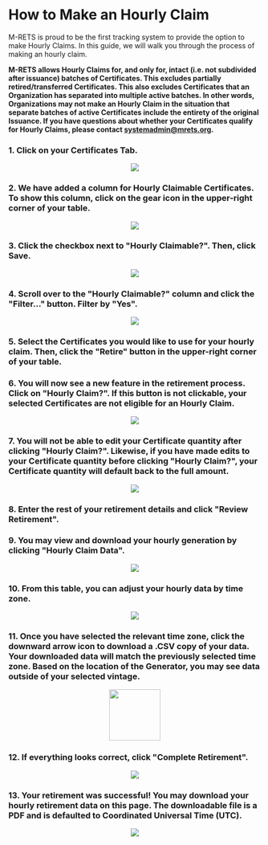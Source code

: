 How to Make an Hourly Claim
===========================

M-RETS is proud to be the first tracking system to provide the option to make Hourly Claims. In this guide, we will walk you through the process of making an hourly claim.

**M-RETS allows Hourly Claims for, and only for, intact (i.e. not subdivided after issuance) batches of Certificates. This excludes partially retired/transferred Certificates. This also excludes Certificates that an Organization has separated into multiple active batches. In other words, Organizations may not make an Hourly Claim in the situation that separate batches of active Certificates include the entirety of the original Issuance. If you have questions about whether your Certificates qualify for Hourly Claims, please contact <systemadmin@mrets.org>.**

### 1.  Click on your Certificates Tab.

<p align="center">
  <img src="https://github.com/mrets/photos/blob/master/Hourly_Claim_1.png?raw=true">
</p>

### 2.  We have added a column for Hourly Claimable Certificates. To show this column, click on the gear icon in the upper-right corner of your table.

<p align="center">
  <img src="https://github.com/mrets/photos/blob/master/filtering_tables3.png?raw=true">
</p>

### 3.  Click the checkbox next to "Hourly Claimable?". Then, click Save.

<p align="center">
  <img src="https://github.com/mrets/photos/blob/master/Hourly_Claim_2.png?raw=true">
</p>

### 4.  Scroll over to the "Hourly Claimable?" column and click the "Filter..." button. Filter by "Yes".

<p align="center">
  <img src="https://github.com/mrets/photos/blob/master/Hourly_Claim_4.png?raw=true">
</p>

### 5.  Select the Certificates you would like to use for your hourly claim. Then, click the "Retire" button in the upper-right corner of your table.

### 6.  You will now see a new feature in the retirement process. Click on "Hourly Claim?". If this button is not clickable, your selected Certificates are not eligible for an Hourly Claim.

<p align="center">
  <img src="https://github.com/mrets/photos/blob/master/Hourly_Claim_5.png?raw=true">
</p>

### 7.  You will not be able to edit your Certificate quantity after clicking "Hourly Claim?". Likewise, if you have made edits to your Certificate quantity before clicking "Hourly Claim?", your Certificate quantity will default back to the full amount.

<p align="center">
  <img src="https://github.com/mrets/photos/blob/master/Hourly_Claim_6.png?raw=true">
</p>

### 8.  Enter the rest of your retirement details and click "Review Retirement".

### 9.  You may view and download your hourly generation by clicking "Hourly Claim Data".

<p align="center">
  <img src="https://github.com/mrets/photos/blob/master/Hourly_Claim_7.png?raw=true">
</p>

### 10.  From this table, you can adjust your hourly data by time zone. 

<p align="center">
  <img src="https://github.com/mrets/photos/blob/master/Hourly_Claim_8.png?raw=true">
</p>

### 11.  Once you have selected the relevant time zone, click the downward arrow icon to download a .CSV copy of your data. Your downloaded data will match the previously selected time zone. Based on the location of the Generator, you may see data outside of your selected vintage.

<p align="center">
  <img width="102" height="102" img src="https://github.com/mrets/photos/blob/master/Hourly_Claim_9.png?raw=true">
</p>

### 12.  If everything looks correct, click "Complete Retirement".

<p align="center">
  <img src="https://github.com/mrets/photos/blob/master/Hourly_Claim_10.png?raw=true">
</p>

### 13.  Your retirement was successful! You may download your hourly retirement data on this page. The downloadable file is a PDF and is defaulted to Coordinated Universal Time (UTC).

<p align="center">
  <img src="https://github.com/mrets/photos/blob/master/Hourly_Claim_11.png?raw=true">
</p>
